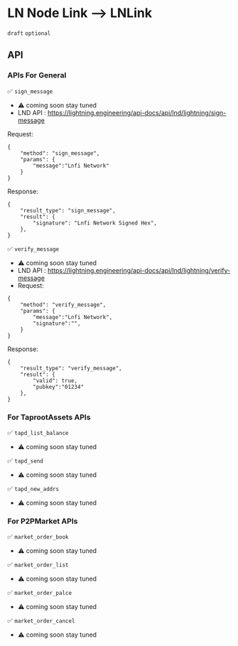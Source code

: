 LN Node Link --> LNLink
======
`draft` `optional`
## API

### APIs For General
✅ `sign_message`
- ⚠️ coming soon stay tuned
- LND API : https://lightning.engineering/api-docs/api/lnd/lightning/sign-message

Request:
```jsonc
{
    "method": "sign_message",
    "params": {
        "message":"Lnfi Network"
    }
}
```
Response:
```jsonc
{
    "result_type": "sign_message",
    "result": {
        "signature": "Lnfi Network Signed Hex",
    },
}
```
✅ `verify_message`
- ⚠️ coming soon stay tuned
- LND API : https://lightning.engineering/api-docs/api/lnd/lightning/verify-message
- Request:
```jsonc
{
    "method": "verify_message",
    "params": {
        "message":"Lnfi Network",
        "signature":"",
    }
}
```
Response:
```jsonc
{
    "result_type": "verify_message",
    "result": {
        "valid": true,
        "pubkey":"01234"
    },
}
```
### For TaprootAssets APIs
✅ `tapd_list_balance`
- ⚠️ coming soon stay tuned

✅ `tapd_send`
- ⚠️ coming soon stay tuned

✅ `tapd_new_addrs`
- ⚠️ coming soon stay tuned

### For P2PMarket APIs
✅ `market_order_book`
- ⚠️ coming soon stay tuned

✅ `market_order_list`
- ⚠️ coming soon stay tuned

✅ `market_order_palce`
- ⚠️ coming soon stay tuned

✅ `market_order_cancel`
- ⚠️ coming soon stay tuned
